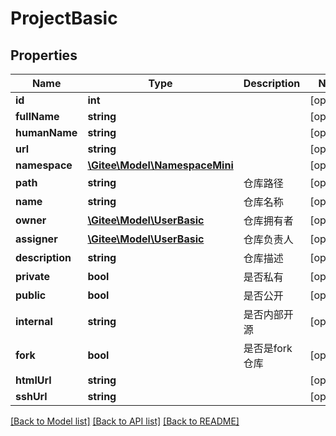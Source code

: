 # ProjectBasic

## Properties
Name | Type | Description | Notes
------------ | ------------- | ------------- | -------------
**id** | **int** |  | [optional] 
**fullName** | **string** |  | [optional] 
**humanName** | **string** |  | [optional] 
**url** | **string** |  | [optional] 
**namespace** | [**\Gitee\Model\NamespaceMini**](NamespaceMini.md) |  | [optional] 
**path** | **string** | 仓库路径 | [optional] 
**name** | **string** | 仓库名称 | [optional] 
**owner** | [**\Gitee\Model\UserBasic**](UserBasic.md) | 仓库拥有者 | [optional] 
**assigner** | [**\Gitee\Model\UserBasic**](UserBasic.md) | 仓库负责人 | [optional] 
**description** | **string** | 仓库描述 | [optional] 
**private** | **bool** | 是否私有 | [optional] 
**public** | **bool** | 是否公开 | [optional] 
**internal** | **string** | 是否内部开源 | [optional] 
**fork** | **bool** | 是否是fork仓库 | [optional] 
**htmlUrl** | **string** |  | [optional] 
**sshUrl** | **string** |  | [optional] 

[[Back to Model list]](../../README.md#documentation-for-models) [[Back to API list]](../../README.md#documentation-for-api-endpoints) [[Back to README]](../../README.md)


